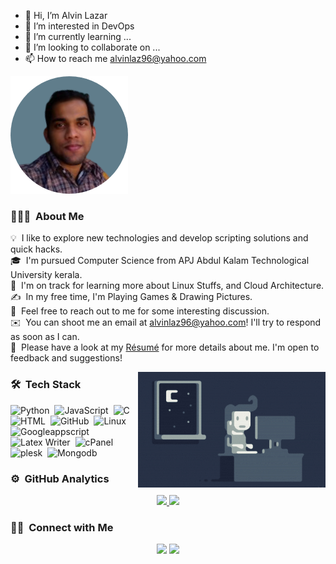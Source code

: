 - 👋 Hi, I’m Alvin Lazar
- 👀 I’m interested in DevOps
- 🌱 I’m currently learning ...
- 💞️ I’m looking to collaborate on ...
- 📫 How to reach me alvinlaz96@yahoo.com
<!---
alvinlaz96/alvinlaz96 is a ✨ special ✨ repository because its `README.md` (this file) appears on your GitHub profile.
You can click the Preview link to take a look at your changes.
--->
![Alvin Lazar Banner](https://raw.githubusercontent.com/alvinlaz96/alvinlaz96/main/assets/Alvin.png)

### 👨🏻‍💻 &nbsp;About Me

💡 &nbsp;I like to explore new technologies and develop scripting solutions and quick hacks.\
🎓 &nbsp;I'm pursued Computer Science from APJ Abdul Kalam Technological University kerala.\
🌱 &nbsp;I'm on track for learning more about Linux Stuffs, and Cloud Architecture.\
✍️ &nbsp;In my free time, I'm Playing Games & Drawing Pictures.\
💬 &nbsp;Feel free to reach out to me for some interesting discussion.\
✉️ &nbsp;You can shoot me an email at alvinlaz96@yahoo.com! I'll try to respond as soon as I can.\
📄 &nbsp;Please have a look at my [Résumé]() for more details about me. I'm open to feedback and suggestions!

<img alt="Night Coding" src="https://raw.githubusercontent.com/alvinlaz96/alvinlaz96/main/assets/Night-Coding.gif" align="right"/>

### 🛠 &nbsp;Tech Stack

![Python](https://img.shields.io/badge/-Python-05122A?style=flat&logo=python)&nbsp;
![JavaScript](https://img.shields.io/badge/-JavaScript-05122A?style=flat&logo=javascript)&nbsp;
![C](https://img.shields.io/badge/-C-05122A?style=flat&logo=C&logoColor=A8B9CC)&nbsp;
![HTML](https://img.shields.io/badge/-HTML-05122A?style=flat&logo=HTML5)&nbsp;
![GitHub](https://img.shields.io/badge/-GitHub-05122A?style=flat&logo=github)&nbsp;
![Linux](https://img.shields.io/badge/-linux-05122A?style=flat&logo=linux)&nbsp;
![Googleappscript](https://img.shields.io/badge/-Googleappscript-05122A?style=flat&logo=Google)&nbsp;
![Latex Writer](https://img.shields.io/badge/-Latex-05122A?style=flat&logo=latex)&nbsp;
![cPanel](https://img.shields.io/badge/-cPanel-05122A?style=flat&logo=cpanel)&nbsp;
![plesk](https://img.shields.io/badge/-plesk-05122A?style=flat&logo=plesk)&nbsp;
![Mongodb](https://img.shields.io/badge/-Mongodb-05122A?style=flat&logo=mongodb)


### ⚙️ &nbsp;GitHub Analytics

<p align="center">
<a href="https://github.com/alvinlaz96">
  <img height="180em" src="https://github-readme-stats-eight-theta.vercel.app/api?username=alvinlaz96&show_icons=true&theme=algolia&include_all_commits=true&count_private=true"/>
  <img height="180em" src="https://github-readme-stats-eight-theta.vercel.app/api/top-langs/?username=alvinlaz96&layout=compact&langs_count=8&theme=algolia"/>
</a>
</p>

### 🤝🏻 &nbsp;Connect with Me

<p align="center">
<a href="https://www.linkedin.com/in/alvinlazarc"><img src="https://img.shields.io/badge/-Alvin%20Lazar-0077B5?style=flat&logo=Linkedin&logoColor=white"/></a>
<a href="mailto:alvinlaz96@yahoo.com"><img src="https://img.shields.io/badge/-alvinlaz96@yahoo.com-D14836?style=flat&logo=Gmail&logoColor=white"/></a>
</p>
